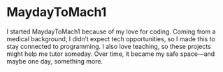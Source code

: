 # MaydayToMach1
I started MaydayToMach1 because of my love for coding. Coming from a medical background, I didn’t expect tech opportunities, so I made this to stay connected to programming. I also love teaching, so these projects might help me tutor someday. Over time, it became my safe space—and maybe one day, something more.
